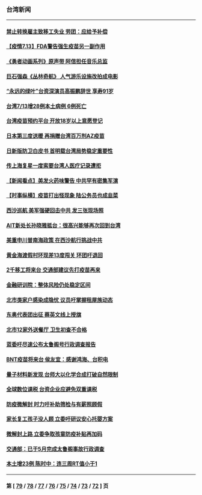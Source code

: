 ### 台湾新闻
---
#### [禁止转换雇主致移工失业 劳团：应给予补偿](../../pages/ncid1349361/n13086064.md) 
#### [【疫情7.13】FDA警告强生疫苗另一副作用](../../pages/ncid1349361/n13085637.md) 
#### [《勇者动画系列》原声带 阿信担任音乐总监](../../pages/ncid1349361/n13085636.md) 
#### [巨石强森《丛林奇航》 人气游乐设施改拍成电影](../../pages/ncid1349361/n13085661.md) 
#### [“永远的绿叶”台资深演员高振鹏辞世 享寿91岁](../../pages/ncid1349361/n13085297.md) 
#### [台湾7/13增28例本土病例 6例死亡](../../pages/ncid1349361/n13085377.md) 
#### [台湾疫苗预约平台 开放18岁以上意愿登记](../../pages/ncid1349361/n13085446.md) 
#### [日本第三度送暖 再捐赠台湾百万剂AZ疫苗](../../pages/ncid1349361/n13085110.md) 
#### [日新版防卫白皮书 首明载台湾局势稳定重要性](../../pages/ncid1349361/n13085283.md) 
#### [传上海复星一度索要台湾人医疗记录遭拒](../../pages/ncid1349361/n13085033.md) 
#### [【新闻看点】美发火药味警告 中共罕有密集军演](../../pages/ncid1349361/n13084687.md) 
#### [【时事纵横】疫苗打出怪现象 陆公务员也成韭菜](../../pages/ncid1349361/n13084709.md) 
#### [西沙巡航 美军强硬回击中共 发三张现场照](../../pages/ncid1349361/n13084288.md) 
#### [AIT新处长孙晓雅抵台：很高兴能够再次回到台湾](../../pages/ncid1349361/n13084066.md) 
#### [美重申川普南海政策 在西沙航行挑战中共](../../pages/ncid1349361/n13083923.md) 
#### [黄金海渡假村环现差13度闯关 环团吁退回](../../pages/ncid1349361/n13083945.md) 
#### [2千移工将来台 交通部建议先打疫苗再来](../../pages/ncid1349361/n13083943.md) 
#### [金融研训院：整体风险仍处稳定区间](../../pages/ncid1349361/n13083941.md) 
#### [北市类家户感染成隐忧 议员吁掌握租屋族动态](../../pages/ncid1349361/n13083939.md) 
#### [东奥代表团出征 蔡英文线上授旗](../../pages/ncid1349361/n13083949.md) 
#### [北市12家外送餐厅 卫生初查不合格](../../pages/ncid1349361/n13083952.md) 
#### [蓝委吁尽速公布太鲁阁号行政调查报告](../../pages/ncid1349361/n13083800.md) 
#### [BNT疫苗将来台 侯友宜：感谢鸿海、台积电](../../pages/ncid1349361/n13083797.md) 
#### [量子材料新发现 台师大以化学合成打破自然限制](../../pages/ncid1349361/n13083954.md) 
#### [全球数位课税 台资企业应避免双重课税](../../pages/ncid1349361/n13083878.md) 
#### [防疫微解封 时力吁补助筛检与有薪照顾假](../../pages/ncid1349361/n13083881.md) 
#### [家长复工孩子没人顾 立委吁研议安心托婴方案](../../pages/ncid1349361/n13083883.md) 
#### [微解封上路 立委争取孩童防疫补贴再加码](../../pages/ncid1349361/n13083886.md) 
#### [交通部：已于5月完成太鲁阁事故行政调查](../../pages/ncid1349361/n13083819.md) 
#### [本土增23例  陈时中：连三周RT值小于1](../../pages/ncid1349361/n13083823.md) 

---
#### 第 [ [79](./79.md) / [78](./78.md) / [77](./77.md) / [76](./76.md) / [75](./75.md) / [74](./74.md) / [73](./73.md) / [72](./72.md) ] 页
